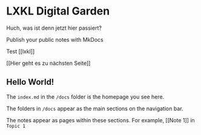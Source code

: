 # LXKL Digital Garden
Huch, was ist denn jetzt hier passiert?

Publish your public notes with MkDocs

Test [[lxkl]]

[[Hier geht es zu nächsten Seite]]

## Hello World!

The `index.md` in the `/docs` folder is the homepage you see here.

The folders in `/docs` appear as the main sections on the navigation bar.

The notes appear as pages within these sections. For example, [[Note 1]] in `Topic 1`